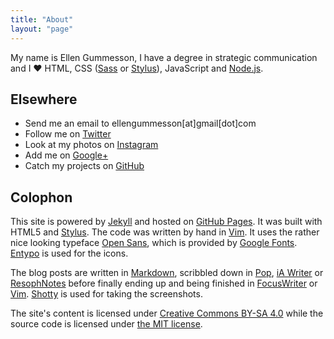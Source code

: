 ```yaml
---
title: "About"
layout: "page"
---
```


My name is Ellen Gummesson, I have a degree in strategic communication and I &hearts; HTML, CSS ([Sass](http://sass-lang.com/) or [Stylus](http://learnboost.github.io/stylus/)), JavaScript and [Node.js](http://nodejs.org/).

## Elsewhere

- Send me an email to ellengummesson[at]gmail[dot]com
- Follow me on [Twitter](https://twitter.com/pratnarkoman)
- Look at my photos on [Instagram](http://instagram.com/pratnarkoman/)
- Add me on [Google+](https://plus.google.com/108569513108478415869)
- Catch my projects on [GitHub](https://github.com/gummesson)

## Colophon

This site is powered by [Jekyll](http://www.jekyllrb.com/) and hosted on [GitHub Pages](http://pages.github.com/). It was built with HTML5 and [Stylus](http://learnboost.github.io/stylus/). The code was written by hand in [Vim](http://www.vim.org/). It uses the rather nice looking typeface [Open Sans](http://www.google.com/webfonts/specimen/Open+Sans), which is provided by [Google Fonts](http://www.google.com/fonts). [Entypo](http://www.entypo.com/) is used for the icons.

The blog posts are written in [Markdown](http://daringfireball.net/projects/markdown/), scribbled down in [Pop](http://minimaltools.com/), [iA Writer](http://www.iawriter.com/) or [ResophNotes](http://resoph.com/ResophNotes/Welcome.html) before finally ending up and being finished in [FocusWriter](http://gottcode.org/focuswriter/) or [Vim](http://www.vim.org/). [Shotty](http://shotty.devs-on.net/en/Overview.aspx) is used for taking the screenshots.

The site's content is licensed under [Creative Commons BY-SA 4.0](http://creativecommons.org/licenses/by-sa/4.0/) while the source code is licensed under [the MIT license](http://opensource.org/licenses/MIT).
